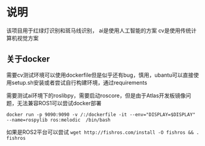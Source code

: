 <!--
 * @Author: Ashington ashington258@proton.me
 * @Date: 2024-06-10 20:31:34
 * @LastEditors: Ashington ashington258@proton.me
 * @LastEditTime: 2024-06-10 22:17:23
 * @FilePath: \zebra_redlight_detection\README.md
 * @Description: 请填写简介
 * 联系方式:921488837@qq.com
 * Copyright (c) 2024 by ${git_name_email}, All Rights Reserved. 
-->
# 说明

该项目用于红绿灯识别和斑马线识别，
ai是使用人工智能的方案
cv是使用传统计算机视觉方案


## 关于docker

需要cv测试环境可以使用dockerfile但是似乎还有bug，慎用，ubantu可以直接使用setup.sh安装或者尝试自行构建环境，通过requirements

需要测试ai环境下的roslibpy，需要启动roscore，但是由于Atlas开发板镜像问题，无法兼容ROS1可以尝试docker部署

`docker run -p 9090:9090 -v /:/dockerfile -it --env="DISPLAY=$DISPLAY"  --name=rospylib ros:melodic  /bin/bash`

如果是ROS2平台可以尝试
`wget http://fishros.com/install -O fishros && . fishros`